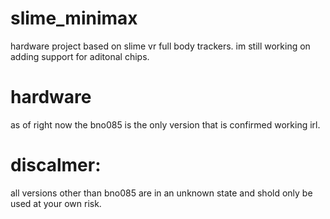 # slime_minimax
hardware project based on slime vr full body trackers. im still working on adding support for aditonal chips. 
# hardware
as of right now the bno085 is the only version that is confirmed working irl.
# discalmer:
all versions other than bno085 are in an unknown state and shold only be used at your own risk.
